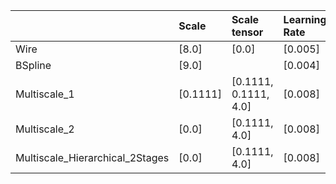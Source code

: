 |                                 | Scale    | Scale tensor          | Learning Rate   | Number of parameters   | Best PSNR   | Tau    | Noise SNR   |
|:--------------------------------|:---------|:----------------------|:----------------|:-----------------------|:------------|:-------|:------------|
| Wire                            | [8.0]    | [0.0]                 | [0.005]         | [91587]                | [29.7039]   | [30.0] | [2]         |
| BSpline                         | [9.0]    |                       | [0.004]         | [133123]               | [29.2791]   | [30.0] | [2]         |
| Multiscale_1                    | [0.1111] | [0.1111, 0.1111, 4.0] | [0.008]         | [166275]               | [29.6471]   | [30.0] | [2]         |
| Multiscale_2                    | [0.0]    | [0.1111, 4.0]         | [0.008]         | [135307]               | [29.5311]   | [30.0] | [2]         |
| Multiscale_Hierarchical_2Stages | [0.0]    | [0.1111, 4.0]         | [0.008]         | [330240]               | [29.6782]   | [30.0] | [2]         |